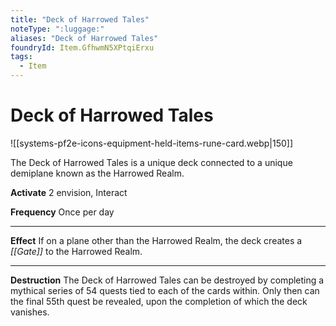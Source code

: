 ```yaml
---
title: "Deck of Harrowed Tales"
noteType: ":luggage:"
aliases: "Deck of Harrowed Tales"
foundryId: Item.GfhwmN5XPtqiErxu
tags:
  - Item
---
```


# Deck of Harrowed Tales
![[systems-pf2e-icons-equipment-held-items-rune-card.webp|150]]

The Deck of Harrowed Tales is a unique deck connected to a unique demiplane known as the Harrowed Realm.

**Activate** 2 envision, Interact

**Frequency** Once per day

* * *

**Effect** If on a plane other than the Harrowed Realm, the deck creates a _[[Gate]]_ to the Harrowed Realm.

* * *

**Destruction** The Deck of Harrowed Tales can be destroyed by completing a mythical series of 54 quests tied to each of the cards within. Only then can the final 55th quest be revealed, upon the completion of which the deck vanishes.
